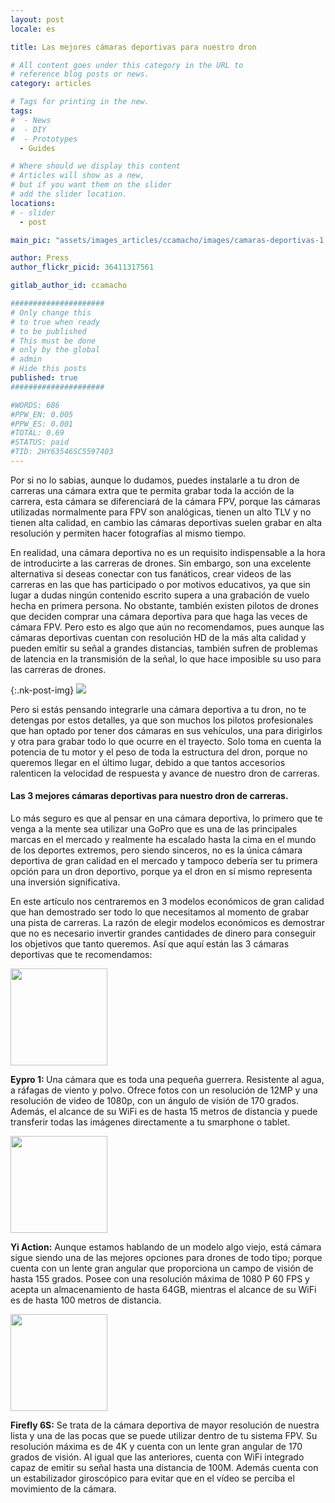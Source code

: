 ```yaml
---
layout: post
locale: es

title: Las mejores cámaras deportivas para nuestro dron

# All content goes under this category in the URL to
# reference blog posts or news.
category: articles

# Tags for printing in the new.
tags:
#  - News
#  - DIY
#  - Prototypes
  - Guides

# Where should we display this content
# Articles will show as a new,
# but if you want them on the slider
# add the slider location.
locations:
# - slider
  - post

main_pic: "assets/images_articles/ccamacho/images/camaras-deportivas-1.jpg"

author: Press
author_flickr_picid: 36411317561

gitlab_author_id: ccamacho

#####################
# Only change this
# to true when ready
# to be published
# This must be done
# only by the global
# admin
# Hide this posts
published: true
#####################

#WORDS: 686
#PPW_EN: 0.005
#PPW_ES: 0.001
#TOTAL: 0.69
#STATUS: paid
#TID: 2HY63546SC5597403
---
```


Por si no lo sabias, aunque lo dudamos, 
puedes instalarle a tu dron de carreras una cámara extra que te permita
grabar toda la acción de la carrera, esta cámara se diferenciará de
la cámara FPV, porque las cámaras utilizadas normalmente para FPV
son analógicas, tienen un alto TLV y no tienen alta calidad, en
cambio las cámaras deportivas suelen grabar en alta resolución y
permiten hacer fotografías al mismo tiempo.

En realidad, una cámara deportiva no es un requisito indispensable a la hora
de introducirte a las carreras de drones. Sin embargo, son una excelente 
alternativa si deseas conectar con tus fanáticos, crear videos
de las carreras en las que has participado o por motivos educativos,
ya que sin lugar a dudas ningún contenido escrito supera a una grabación de vuelo
hecha en primera persona. No obstante, también existen pilotos de drones que 
deciden comprar una cámara deportiva para que haga las veces de cámara FPV.
Pero esto es algo que aún no recomendamos, pues aunque las cámaras deportivas cuentan
con resolución HD de la más alta calidad y pueden emitir su señal a grandes 
distancias, también sufren de problemas de latencia en la transmisión de la
señal, lo que hace imposible su uso para las carreras de drones.

{:.nk-post-img}
<img src="/assets/images_articles/{{ page.gitlab_author_id }}/images/camaras-deportivas-2.jpg">

Pero si estás pensando integrarle una cámara deportiva a tu dron, no te 
detengas por estos detalles, ya que son muchos los pilotos profesionales que
han optado por tener dos cámaras en sus vehículos, una para dirigirlos y otra
para grabar todo lo que ocurre en el trayecto. Solo toma en cuenta la potencia
de tu motor y el peso de toda la estructura del dron, porque no queremos
llegar en el último lugar, debido a que tantos accesorios ralenticen
la velocidad de respuesta y avance de nuestro dron de carreras.

#### Las 3 mejores cámaras deportivas para nuestro dron de carreras.

Lo más seguro es que al pensar en una cámara deportiva, lo primero que 
te venga a la mente sea utilizar una GoPro que es una de las principales
marcas en el 
mercado y realmente ha escalado hasta la cima en el mundo de los deportes 
extremos, pero siendo sinceros, no es la única cámara deportiva
de gran calidad en el mercado y tampoco debería ser tu primera opción para
un dron deportivo, porque ya el dron en sí mismo representa una inversión
significativa.

En este artículo nos centraremos en 3 modelos económicos de gran calidad que
han demostrado ser todo lo que necesitamos al momento de grabar una pista de
carreras. La razón de elegir modelos
económicos es demostrar que no es necesario invertir grandes cantidades 
de dinero para conseguir los objetivos que tanto queremos. Así que aquí están
las 3 cámaras deportivas que te recomendamos:

<div class="nk-post-text mt-0">
    <img style="height: 155px;" class="pull-left mt-0" src="/assets/images_articles/{{ page.gitlab_author_id }}/images/eypro-1.jpg" alt="">
        <p class="text-white">
<strong>Eypro 1: </strong> Una cámara que es toda una pequeña guerrera. 
Resistente al agua, a ráfagas de viento y polvo. 
Ofrece fotos con un resolución de 12MP y una resolución de video de 1080p,
con un ángulo de visión de 170 grados. Además, el alcance de su WiFi es de
hasta 15 metros de distancia y puede transferir todas las imágenes directamente
a tu smarphone o tablet.
</p>
</div>

<div class="nk-post-text mt-0">
    <img style="height: 155px;" class="pull-right mt-0" src="/assets/images_articles/{{ page.gitlab_author_id }}/images/yi-action.jpg" alt="">
        <p class="text-white">
<strong>Yi Action:</strong> Aunque estamos hablando de un modelo algo viejo, 
está cámara sigue siendo una de las mejores opciones para drones de todo tipo;
porque cuenta con un lente gran angular que proporciona un campo de visión de
hasta 155 grados. Posee con una resolución máxima de 1080 P 60 FPS y acepta un
almacenamiento de hasta 64GB, mientras el alcance de su WiFi es de 
hasta 100 metros de distancia.
</p>
</div>

<div class="nk-post-text mt-0">
    <img style="height: 155px;" class="pull-left mt-0" src="/assets/images_articles/{{ page.gitlab_author_id }}/images/firefly-6s.jpg" alt="">
        <p class="text-white">
<strong>Firefly 6S:</strong> Se trata de la cámara deportiva de mayor 
resolución de nuestra lista y una de las pocas que se puede utilizar dentro 
de tu sistema FPV. Su resolución máxima es de 4K y cuenta con un lente gran
angular de 170 grados de visión. Al igual que las anteriores, cuenta con WiFi 
integrado capaz de emitir su señal hasta una distancia de 100M. 
Además cuenta con un estabilizador giroscópico para evitar que en el vídeo se perciba
el movimiento de la cámara. 
</p>
</div>
